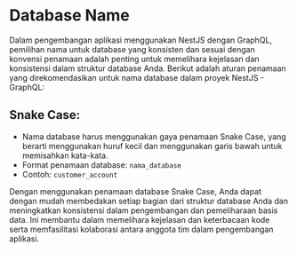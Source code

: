 # Database Name

Dalam pengembangan aplikasi menggunakan NestJS dengan GraphQL, pemilihan nama untuk database yang konsisten dan sesuai dengan konvensi penamaan adalah penting untuk memelihara kejelasan dan konsistensi dalam struktur database Anda. Berikut adalah aturan penamaan yang direkomendasikan untuk nama database dalam proyek NestJS - GraphQL:

## Snake Case:
- Nama database harus menggunakan gaya penamaan Snake Case, yang berarti menggunakan huruf kecil dan menggunakan garis bawah untuk memisahkan kata-kata.
- Format penamaan database: ```nama_database```
- Contoh: ```customer_account```

Dengan menggunakan penamaan database Snake Case, Anda dapat dengan mudah membedakan setiap bagian dari struktur database Anda dan meningkatkan konsistensi dalam pengembangan dan pemeliharaan basis data. Ini membantu dalam memelihara kejelasan dan keterbacaan kode serta memfasilitasi kolaborasi antara anggota tim dalam pengembangan aplikasi.